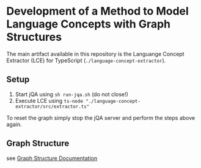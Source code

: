 # Development of a Method to Model Language Concepts with Graph Structures

The main artifact available in this repository is the Languange Concept Extractor (LCE) for TypeScript (`./language-concept-extractor`).

## Setup

1. Start jQA using `sh run-jqa.sh` (do not close!)
2. Execute LCE using `ts-node "./language-concept-extractor/src/extractor.ts"`

To reset the graph simply stop the jQA server and perform the steps above again.

## Graph Structure

see [Graph Structure Documentation](docs/graph_structure.md)